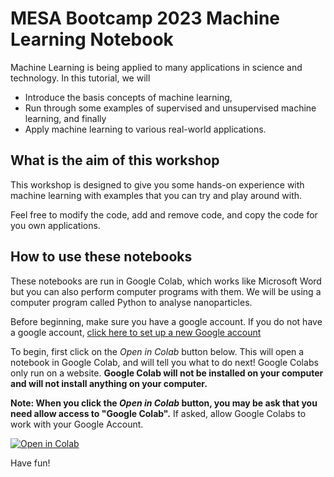 # MESA Bootcamp 2023 Machine Learning Notebook

Machine Learning is being applied to many applications in science and technology. In this tutorial, we will 

* Introduce the basis concepts of machine learning, 
* Run through some examples of supervised and unsupervised machine learning, and finally 
* Apply machine learning to various real-world applications. 

## What is the aim of this workshop

This workshop is designed to give you some hands-on experience with machine learning with examples that you can try and play around with. 

Feel free to modify the code, add and remove code, and copy the code for you own applications. 

## How to use these notebooks

These notebooks are run in Google Colab, which works like Microsoft Word but you can also perform computer programs with them. We will be using a computer program called Python to analyse nanoparticles. 

Before beginning, make sure you have a google account. If you do not have a google account, [click here to set up a new Google account](https://accounts.google.com/signup/v2/webcreateaccount?hl=en&flowName=GlifWebSignIn&flowEntry=SignUp)

To begin, first click on the *Open in Colab* button below. This will open a notebook in Google Colab, and will tell you what to do next! Google Colabs only run on a website. **Google Colab will not be installed on your computer and will not install anything on your computer.** 

**Note: When you click the *Open in Colab* button, you may be ask that you need allow access to "Google Colab".** If asked, allow Google Colabs to work with your Google Account. 

[![Open in Colab](https://colab.research.google.com/assets/colab-badge.svg)](https://colab.research.google.com/github/geoffreyweal/MESA_Bootcamp_ML_Tutorial/blob/main/Notebooks/Part_1.0_Introduction_to_Tutorial.ipynb)

Have fun!
